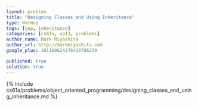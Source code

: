 ```yaml
---
layout: problem
title: "Designing Classes and Using Inheritance"
type: Warmup
tags: [oop, inheritance]
categories: [cs61a, sp13, problems]
author_name: Mark Miyashita
author_url: http://markmiyashita.com
google_plus: 101180624276428786239

published: true
solution: true
---
```


{% include cs61a/problems/object_oriented_programming/designing_classes_and_using_inheritance.md %}